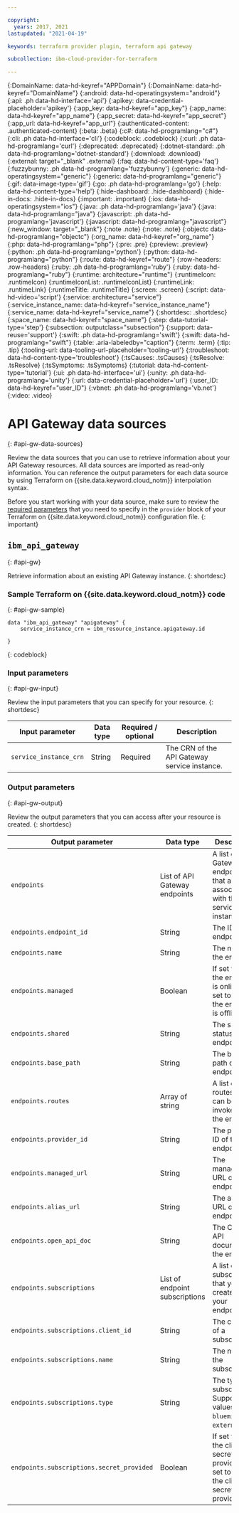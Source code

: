 ```yaml
---

copyright:
  years: 2017, 2021
lastupdated: "2021-04-19"

keywords: terraform provider plugin, terraform api gateway

subcollection: ibm-cloud-provider-for-terraform

---
```


{:DomainName: data-hd-keyref="APPDomain"}
{:DomainName: data-hd-keyref="DomainName"}
{:android: data-hd-operatingsystem="android"}
{:api: .ph data-hd-interface='api'}
{:apikey: data-credential-placeholder='apikey'}
{:app_key: data-hd-keyref="app_key"}
{:app_name: data-hd-keyref="app_name"}
{:app_secret: data-hd-keyref="app_secret"}
{:app_url: data-hd-keyref="app_url"}
{:authenticated-content: .authenticated-content}
{:beta: .beta}
{:c#: data-hd-programlang="c#"}
{:cli: .ph data-hd-interface='cli'}
{:codeblock: .codeblock}
{:curl: .ph data-hd-programlang='curl'}
{:deprecated: .deprecated}
{:dotnet-standard: .ph data-hd-programlang='dotnet-standard'}
{:download: .download}
{:external: target="_blank" .external}
{:faq: data-hd-content-type='faq'}
{:fuzzybunny: .ph data-hd-programlang='fuzzybunny'}
{:generic: data-hd-operatingsystem="generic"}
{:generic: data-hd-programlang="generic"}
{:gif: data-image-type='gif'}
{:go: .ph data-hd-programlang='go'}
{:help: data-hd-content-type='help'}
{:hide-dashboard: .hide-dashboard}
{:hide-in-docs: .hide-in-docs}
{:important: .important}
{:ios: data-hd-operatingsystem="ios"}
{:java: .ph data-hd-programlang='java'}
{:java: data-hd-programlang="java"}
{:javascript: .ph data-hd-programlang='javascript'}
{:javascript: data-hd-programlang="javascript"}
{:new_window: target="_blank"}
{:note .note}
{:note: .note}
{:objectc data-hd-programlang="objectc"}
{:org_name: data-hd-keyref="org_name"}
{:php: data-hd-programlang="php"}
{:pre: .pre}
{:preview: .preview}
{:python: .ph data-hd-programlang='python'}
{:python: data-hd-programlang="python"}
{:route: data-hd-keyref="route"}
{:row-headers: .row-headers}
{:ruby: .ph data-hd-programlang='ruby'}
{:ruby: data-hd-programlang="ruby"}
{:runtime: architecture="runtime"}
{:runtimeIcon: .runtimeIcon}
{:runtimeIconList: .runtimeIconList}
{:runtimeLink: .runtimeLink}
{:runtimeTitle: .runtimeTitle}
{:screen: .screen}
{:script: data-hd-video='script'}
{:service: architecture="service"}
{:service_instance_name: data-hd-keyref="service_instance_name"}
{:service_name: data-hd-keyref="service_name"}
{:shortdesc: .shortdesc}
{:space_name: data-hd-keyref="space_name"}
{:step: data-tutorial-type='step'}
{:subsection: outputclass="subsection"}
{:support: data-reuse='support'}
{:swift: .ph data-hd-programlang='swift'}
{:swift: data-hd-programlang="swift"}
{:table: .aria-labeledby="caption"}
{:term: .term}
{:tip: .tip}
{:tooling-url: data-tooling-url-placeholder='tooling-url'}
{:troubleshoot: data-hd-content-type='troubleshoot'}
{:tsCauses: .tsCauses}
{:tsResolve: .tsResolve}
{:tsSymptoms: .tsSymptoms}
{:tutorial: data-hd-content-type='tutorial'}
{:ui: .ph data-hd-interface='ui'}
{:unity: .ph data-hd-programlang='unity'}
{:url: data-credential-placeholder='url'}
{:user_ID: data-hd-keyref="user_ID"}
{:vbnet: .ph data-hd-programlang='vb.net'}
{:video: .video}



# API Gateway data sources
{: #api-gw-data-sources}

Review the data sources that you can use to retrieve information about your API Gateway resources. All data sources are imported as read-only information. You can reference the output parameters for each data source by using Terraform on {{site.data.keyword.cloud_notm}} interpolation syntax.

Before you start working with your data source, make sure to review the [required parameters](/docs/ibm-cloud-provider-for-terraform?topic=ibm-cloud-provider-for-terraform-provider-reference#required-parameters) that you need to specify in the `provider` block of your Terraform on {{site.data.keyword.cloud_notm}} configuration file. 
{: important}

## `ibm_api_gateway`
{: #api-gw}

Retrieve information about an existing API Gateway instance. 
{: shortdesc}

### Sample Terraform on {{site.data.keyword.cloud_notm}} code
{: #api-gw-sample}

```
data "ibm_api_gateway" "apigateway" {
    service_instance_crn = ibm_resource_instance.apigateway.id
    
}
```
{: codeblock}

### Input parameters
{: #api-gw-input}

Review the input parameters that you can specify for your resource. 
{: shortdesc}

| Input parameter | Data type | Required / optional | Description |
| ------------- |-------------| ----- | -------------- |
|`service_instance_crn`|String|Required|The CRN of the API Gateway service instance. |


### Output parameters
{: #api-gw-output}

Review the output parameters that you can access after your resource is created. 
{: shortdesc}

| Output parameter | Data type | Description |
| ------------- |-------------| -------------- |
|`endpoints`|List of API Gateway endpoints|A list of API Gateway endpoints that are associated with the service instance.|
|`endpoints.endpoint_id`|String|The ID of the endpoint.|
|`endpoints.name`|String|The name of the endpoint.|
|`endpoints.managed`|Boolean|If set to **true**, the endpoint is online. If set to **false**, the endpoint is offline.|
|`endpoints.shared`|String|The shared status of the endpoint.|
|`endpoints.base_path`|String|The base path of the endpoint.|
|`endpoints.routes`|Array of string|A list of routes that can be invoked for the endpoint.|
|`endpoints.provider_id`|String|The provider ID of the endpoint.|
|`endpoints.managed_url`|String|The managed URL of an endpoint.|
|`endpoints.alias_url`|String|The alias URL of an endpoint.|
|`endpoints.open_api_doc`|String|The Open API document of the endpoint.|
|`endpoints.subscriptions`|List of endpoint subscriptions|A list of subscriptions that you created for your endpoint.|
|`endpoints.subscriptions.client_id`|String|The client ID of a subscription.|
|`endpoints.subscriptions.name`|String|The name of the subscription.|
|`endpoints.subscriptions.type`|String|The type of subscription. Supported values are `bluemix` and `external`.|
|`endpoints.subscriptions.secret_provided`|Boolean|If set to **true**, the client secret is provided. If set to **false**, the client secret is not provided.|
